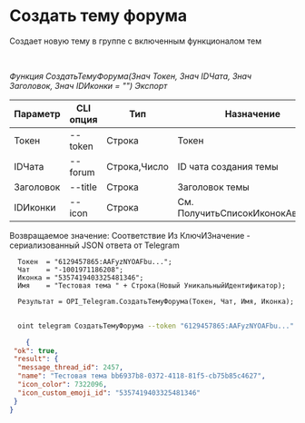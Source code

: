 ﻿---
sidebar_position: 2
---

# Создать тему форума
 Создает новую тему в группе с включенным функционалом тем




<br/>


*Функция СоздатьТемуФорума(Знач Токен, Знач IDЧата, Знач Заголовок, Знач IDИконки = "") Экспорт*

  | Параметр | CLI опция | Тип | Назначение |
  |-|-|-|-|
  | Токен | --token | Строка | Токен |
  | IDЧата | --forum | Строка,Число | ID чата создания темы |
  | Заголовок | --title | Строка | Заголовок темы |
  | IDИконки | --icon | Строка | См. ПолучитьСписокИконокАватаров |

  
  Возвращаемое значение:   Соответствие Из КлючИЗначение - сериализованный JSON ответа от Telegram


```bsl title="Пример кода"
  Токен  = "6129457865:AAFyzNYOAFbu...";
  Чат    = "-1001971186208";
  Иконка = "5357419403325481346";
  Имя    = "Тестовая тема " + Строка(Новый УникальныйИдентификатор);
  
  Результат = OPI_Telegram.СоздатьТемуФорума(Токен, Чат, Имя, Иконка);
```
	


```sh title="Пример команды CLI"
    
  oint telegram СоздатьТемуФорума --token "6129457865:AAFyzNYOAFbu..." --forum %forum% --title %title% --icon %icon%

```

```json title="Результат"
    {
 "ok": true,
 "result": {
  "message_thread_id": 2457,
  "name": "Тестовая тема bb6937b8-0372-4118-81f5-cb75b85c4627",
  "icon_color": 7322096,
  "icon_custom_emoji_id": "5357419403325481346"
 }
}
```

